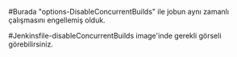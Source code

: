 #Burada "options-DisableConcurrentBuilds" ile jobun aynı zamanlı çalışmasını engellemiş olduk.

#Jenkinsfile-disableConcurrentBuilds image'inde gerekli görseli görebilirsiniz.
